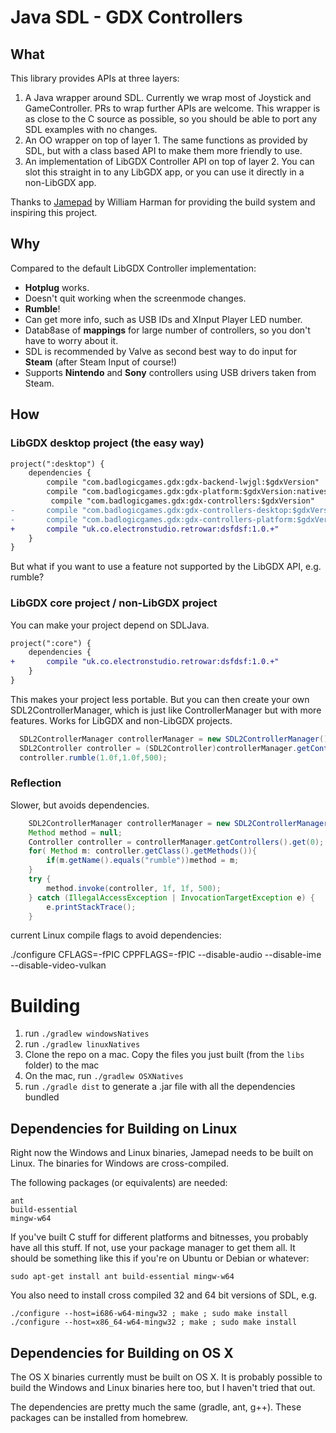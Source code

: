 # Java SDL - GDX Controllers

## What

This library provides APIs at three layers:
1. A Java wrapper around SDL.  Currently we wrap most of Joystick and GameController.  PRs to wrap further APIs are welcome.  This wrapper is as close to the C source as
possible, so you should be able to port any SDL examples with no changes.
2. An OO wrapper on top of layer 1.  The same functions as provided by SDL, but with a class based API to make them more friendly to use.
3. An implementation of LibGDX Controller API on top of layer 2.  You can slot this straight in to any LibGDX app, or you can use it directly in a non-LibGDX app.

Thanks to [Jamepad](https://github.com/williamahartman/Jamepad) by William Harman for providing the build system and inspiring this project.

## Why

Compared to the default LibGDX Controller implementation:
* __Hotplug__ works.
* Doesn't quit working when the screenmode changes.
* __Rumble__!
* Can get more info, such as USB IDs and XInput Player LED number.
* Datab8ase of __mappings__ for large number of controllers, so you don't have to worry about it.
* SDL is recommended by Valve as second best way to do input for __Steam__ (after Steam Input of course!)
* Supports __Nintendo__ and __Sony__ controllers using USB drivers taken from Steam.

## How

### LibGDX desktop project (the easy way)

```diff
project(":desktop") {
    dependencies {
        compile "com.badlogicgames.gdx:gdx-backend-lwjgl:$gdxVersion"
        compile "com.badlogicgames.gdx:gdx-platform:$gdxVersion:natives-desktop"
         compile "com.badlogicgames.gdx:gdx-controllers:$gdxVersion"
-       compile "com.badlogicgames.gdx:gdx-controllers-desktop:$gdxVersion"
-       compile "com.badlogicgames.gdx:gdx-controllers-platform:$gdxVersion:natives-desktop"
+       compile "uk.co.electronstudio.retrowar:dsfdsf:1.0.+"
    }
}
```

But what if you want to use a feature not supported by the LibGDX API, e.g. rumble?

### LibGDX core project / non-LibGDX project

You can make your project depend on SDLJava.

```diff
project(":core") {
    dependencies {
+       compile "uk.co.electronstudio.retrowar:dsfdsf:1.0.+"
    }
}
```

This makes your project less portable.  But you can then create your own SDL2ControllerManager,
which is just like ControllerManager but with more features.  Works for LibGDX and non-LibGDX projects.

```java
  SDL2ControllerManager controllerManager = new SDL2ControllerManager();
  SDL2Controller controller = (SDL2Controller)controllerManager.getControllers().get(0);
  controller.rumble(1.0f,1.0f,500);
```

### Reflection

Slower, but avoids dependencies.
```java
    SDL2ControllerManager controllerManager = new SDL2ControllerManager();
    Method method = null;
    Controller controller = controllerManager.getControllers().get(0);
    for( Method m: controller.getClass().getMethods()){
        if(m.getName().equals("rumble"))method = m;
    }
    try {
        method.invoke(controller, 1f, 1f, 500);
    } catch (IllegalAccessException | InvocationTargetException e) {
        e.printStackTrace();
    }
```


current Linux compile flags to avoid dependencies:

./configure CFLAGS=-fPIC CPPFLAGS=-fPIC --disable-audio --disable-ime --disable-video-vulkan
 


# Building
1.  run `./gradlew windowsNatives`
2.  run `./gradlew linuxNatives`
3.  Clone the repo on a mac. Copy the files you just built (from the `libs` folder) to the mac 
4.  On the mac, run `./gradlew OSXNatives`
5.  run `./gradle dist` to generate a .jar file with all the dependencies bundled

## Dependencies for Building on Linux
Right now the Windows and Linux binaries, Jamepad needs to be built on Linux. The binaries for Windows are cross-compiled.

The following packages (or equivalents) are needed:

```
ant
build-essential 
mingw-w64
```

If you've built C stuff for different platforms and bitnesses, you probably have all this stuff. If not, use your package manager to get them all. It should be something like this if you're on Ubuntu or Debian or whatever: 

```
sudo apt-get install ant build-essential mingw-w64
```

You also need to install cross compiled 32 and 64 bit versions of SDL, e.g.

```
./configure --host=i686-w64-mingw32 ; make ; sudo make install
./configure --host=x86_64-w64-mingw32 ; make ; sudo make install
```


## Dependencies for Building on OS X
The OS X binaries currently must be built on OS X. It is probably possible to build the Windows and Linux binaries here too, but I haven't tried that out.

The dependencies are pretty much the same (gradle, ant, g++). These packages can be installed from homebrew.
